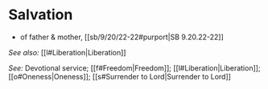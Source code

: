 # Salvation

* of father & mother, [[sb/9/20/22-22#purport|SB 9.20.22-22]]

*See also:* [[l#Liberation|Liberation]]

*See:* Devotional service; [[f#Freedom|Freedom]]; [[l#Liberation|Liberation]]; [[o#Oneness|Oneness]]; [[s#Surrender to Lord|Surrender to Lord]]
